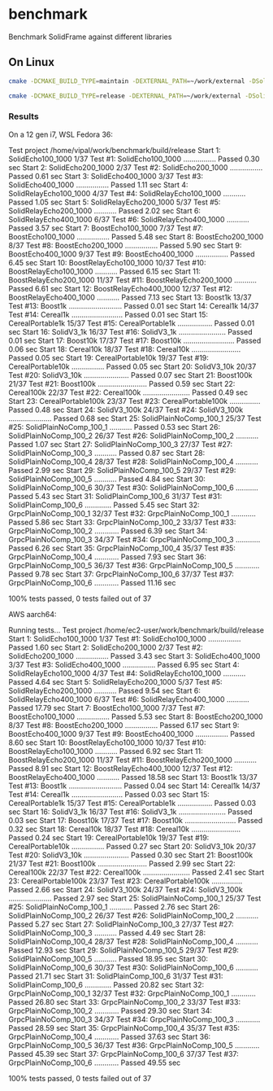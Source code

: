 # benchmark

Benchmark SolidFrame against different libraries 

## On Linux
```bash
cmake -DCMAKE_BUILD_TYPE=maintain -DEXTERNAL_PATH=~/work/external -DSolidFrame_DIR=~/work/solidframe/build/maintain ../../
```

```bash
cmake -DCMAKE_BUILD_TYPE=release -DEXTERNAL_PATH=~/work/external -DSolidFrame_DIR=~/work/solidframe/build/release ../../
```

### Results
On a 12 gen i7, WSL Fedora 36:

Test project /home/vipal/work/benchmark/build/release
      Start  1: SolidEcho100_1000
 1/37 Test  #1: SolidEcho100_1000 ................   Passed    0.30 sec
      Start  2: SolidEcho200_1000
 2/37 Test  #2: SolidEcho200_1000 ................   Passed    0.61 sec
      Start  3: SolidEcho400_1000
 3/37 Test  #3: SolidEcho400_1000 ................   Passed    1.11 sec
      Start  4: SolidRelayEcho100_1000
 4/37 Test  #4: SolidRelayEcho100_1000 ...........   Passed    1.05 sec
      Start  5: SolidRelayEcho200_1000
 5/37 Test  #5: SolidRelayEcho200_1000 ...........   Passed    2.02 sec
      Start  6: SolidRelayEcho400_1000
 6/37 Test  #6: SolidRelayEcho400_1000 ...........   Passed    3.57 sec
      Start  7: BoostEcho100_1000
 7/37 Test  #7: BoostEcho100_1000 ................   Passed    5.48 sec
      Start  8: BoostEcho200_1000
 8/37 Test  #8: BoostEcho200_1000 ................   Passed    5.90 sec
      Start  9: BoostEcho400_1000
 9/37 Test  #9: BoostEcho400_1000 ................   Passed    6.45 sec
      Start 10: BoostRelayEcho100_1000
10/37 Test #10: BoostRelayEcho100_1000 ...........   Passed    6.15 sec
      Start 11: BoostRelayEcho200_1000
11/37 Test #11: BoostRelayEcho200_1000 ...........   Passed    6.61 sec
      Start 12: BoostRelayEcho400_1000
12/37 Test #12: BoostRelayEcho400_1000 ...........   Passed    7.13 sec
      Start 13: Boost1k
13/37 Test #13: Boost1k ..........................   Passed    0.01 sec
      Start 14: Cereal1k
14/37 Test #14: Cereal1k .........................   Passed    0.01 sec
      Start 15: CerealPortable1k
15/37 Test #15: CerealPortable1k .................   Passed    0.01 sec
      Start 16: SolidV3_1k
16/37 Test #16: SolidV3_1k .......................   Passed    0.01 sec
      Start 17: Boost10k
17/37 Test #17: Boost10k .........................   Passed    0.06 sec
      Start 18: Cereal10k
18/37 Test #18: Cereal10k ........................   Passed    0.05 sec
      Start 19: CerealPortable10k
19/37 Test #19: CerealPortable10k ................   Passed    0.05 sec
      Start 20: SolidV3_10k
20/37 Test #20: SolidV3_10k ......................   Passed    0.07 sec
      Start 21: Boost100k
21/37 Test #21: Boost100k ........................   Passed    0.59 sec
      Start 22: Cereal100k
22/37 Test #22: Cereal100k .......................   Passed    0.49 sec
      Start 23: CerealPortable100k
23/37 Test #23: CerealPortable100k ...............   Passed    0.48 sec
      Start 24: SolidV3_100k
24/37 Test #24: SolidV3_100k .....................   Passed    0.68 sec
      Start 25: SolidPlainNoComp_100_1
25/37 Test #25: SolidPlainNoComp_100_1 ...........   Passed    0.53 sec
      Start 26: SolidPlainNoComp_100_2
26/37 Test #26: SolidPlainNoComp_100_2 ...........   Passed    1.07 sec
      Start 27: SolidPlainNoComp_100_3
27/37 Test #27: SolidPlainNoComp_100_3 ...........   Passed    0.87 sec
      Start 28: SolidPlainNoComp_100_4
28/37 Test #28: SolidPlainNoComp_100_4 ...........   Passed    2.99 sec
      Start 29: SolidPlainNoComp_100_5
29/37 Test #29: SolidPlainNoComp_100_5 ...........   Passed    4.84 sec
      Start 30: SolidPlainNoComp_100_6
30/37 Test #30: SolidPlainNoComp_100_6 ...........   Passed    5.43 sec
      Start 31: SolidPlainComp_100_6
31/37 Test #31: SolidPlainComp_100_6 .............   Passed    5.45 sec
      Start 32: GrpcPlainNoComp_100_1
32/37 Test #32: GrpcPlainNoComp_100_1 ............   Passed    5.86 sec
      Start 33: GrpcPlainNoComp_100_2
33/37 Test #33: GrpcPlainNoComp_100_2 ............   Passed    6.39 sec
      Start 34: GrpcPlainNoComp_100_3
34/37 Test #34: GrpcPlainNoComp_100_3 ............   Passed    6.26 sec
      Start 35: GrpcPlainNoComp_100_4
35/37 Test #35: GrpcPlainNoComp_100_4 ............   Passed    7.93 sec
      Start 36: GrpcPlainNoComp_100_5
36/37 Test #36: GrpcPlainNoComp_100_5 ............   Passed    9.78 sec
      Start 37: GrpcPlainNoComp_100_6
37/37 Test #37: GrpcPlainNoComp_100_6 ............   Passed   11.16 sec

100% tests passed, 0 tests failed out of 37

AWS aarch64:

Running tests...
Test project /home/ec2-user/work/benchmark/build/release
      Start  1: SolidEcho100_1000
 1/37 Test  #1: SolidEcho100_1000 ................   Passed    1.60 sec
      Start  2: SolidEcho200_1000
 2/37 Test  #2: SolidEcho200_1000 ................   Passed    3.43 sec
      Start  3: SolidEcho400_1000
 3/37 Test  #3: SolidEcho400_1000 ................   Passed    6.95 sec
      Start  4: SolidRelayEcho100_1000
 4/37 Test  #4: SolidRelayEcho100_1000 ...........   Passed    4.64 sec
      Start  5: SolidRelayEcho200_1000
 5/37 Test  #5: SolidRelayEcho200_1000 ...........   Passed    9.54 sec
      Start  6: SolidRelayEcho400_1000
 6/37 Test  #6: SolidRelayEcho400_1000 ...........   Passed   17.79 sec
      Start  7: BoostEcho100_1000
 7/37 Test  #7: BoostEcho100_1000 ................   Passed    5.53 sec
      Start  8: BoostEcho200_1000
 8/37 Test  #8: BoostEcho200_1000 ................   Passed    6.17 sec
      Start  9: BoostEcho400_1000
 9/37 Test  #9: BoostEcho400_1000 ................   Passed    8.60 sec
      Start 10: BoostRelayEcho100_1000
10/37 Test #10: BoostRelayEcho100_1000 ...........   Passed    6.92 sec
      Start 11: BoostRelayEcho200_1000
11/37 Test #11: BoostRelayEcho200_1000 ...........   Passed    8.91 sec
      Start 12: BoostRelayEcho400_1000
12/37 Test #12: BoostRelayEcho400_1000 ...........   Passed   18.58 sec
      Start 13: Boost1k
13/37 Test #13: Boost1k ..........................   Passed    0.04 sec
      Start 14: Cereal1k
14/37 Test #14: Cereal1k .........................   Passed    0.03 sec
      Start 15: CerealPortable1k
15/37 Test #15: CerealPortable1k .................   Passed    0.03 sec
      Start 16: SolidV3_1k
16/37 Test #16: SolidV3_1k .......................   Passed    0.03 sec
      Start 17: Boost10k
17/37 Test #17: Boost10k .........................   Passed    0.32 sec
      Start 18: Cereal10k
18/37 Test #18: Cereal10k ........................   Passed    0.24 sec
      Start 19: CerealPortable10k
19/37 Test #19: CerealPortable10k ................   Passed    0.27 sec
      Start 20: SolidV3_10k
20/37 Test #20: SolidV3_10k ......................   Passed    0.30 sec
      Start 21: Boost100k
21/37 Test #21: Boost100k ........................   Passed    2.99 sec
      Start 22: Cereal100k
22/37 Test #22: Cereal100k .......................   Passed    2.41 sec
      Start 23: CerealPortable100k
23/37 Test #23: CerealPortable100k ...............   Passed    2.66 sec
      Start 24: SolidV3_100k
24/37 Test #24: SolidV3_100k .....................   Passed    2.97 sec
      Start 25: SolidPlainNoComp_100_1
25/37 Test #25: SolidPlainNoComp_100_1 ...........   Passed    2.76 sec
      Start 26: SolidPlainNoComp_100_2
26/37 Test #26: SolidPlainNoComp_100_2 ...........   Passed    5.27 sec
      Start 27: SolidPlainNoComp_100_3
27/37 Test #27: SolidPlainNoComp_100_3 ...........   Passed    4.49 sec
      Start 28: SolidPlainNoComp_100_4
28/37 Test #28: SolidPlainNoComp_100_4 ...........   Passed   12.93 sec
      Start 29: SolidPlainNoComp_100_5
29/37 Test #29: SolidPlainNoComp_100_5 ...........   Passed   18.95 sec
      Start 30: SolidPlainNoComp_100_6
30/37 Test #30: SolidPlainNoComp_100_6 ...........   Passed   21.71 sec
      Start 31: SolidPlainComp_100_6
31/37 Test #31: SolidPlainComp_100_6 .............   Passed   20.82 sec
      Start 32: GrpcPlainNoComp_100_1
32/37 Test #32: GrpcPlainNoComp_100_1 ............   Passed   26.80 sec
      Start 33: GrpcPlainNoComp_100_2
33/37 Test #33: GrpcPlainNoComp_100_2 ............   Passed   29.30 sec
      Start 34: GrpcPlainNoComp_100_3
34/37 Test #34: GrpcPlainNoComp_100_3 ............   Passed   28.59 sec
      Start 35: GrpcPlainNoComp_100_4
35/37 Test #35: GrpcPlainNoComp_100_4 ............   Passed   37.63 sec
      Start 36: GrpcPlainNoComp_100_5
36/37 Test #36: GrpcPlainNoComp_100_5 ............   Passed   45.39 sec
      Start 37: GrpcPlainNoComp_100_6
37/37 Test #37: GrpcPlainNoComp_100_6 ............   Passed   49.55 sec

100% tests passed, 0 tests failed out of 37

